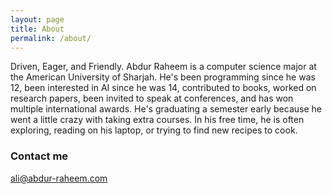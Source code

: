 ```yaml
---
layout: page
title: About
permalink: /about/
---
```


Driven, Eager, and Friendly. Abdur Raheem is a computer science major at the American University of Sharjah. He's been programming since he was 12, been interested in AI since he was 14, contributed to books, worked on research papers, been invited to speak at conferences, and has won multiple international awards. He's graduating a semester early because he went a little crazy with taking extra courses. In his free time, he is often exploring, reading on his laptop, or trying to find new recipes to cook.

### Contact me

[ali@abdur-raheem.com](mailto:ali@abdur-raheem.com)
